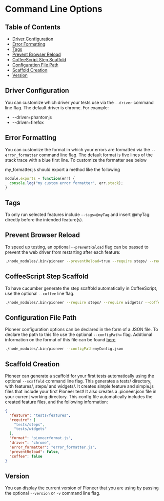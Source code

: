 Command Line Options
====================

## Table of Contents
* [Driver Configuration](#driver-configuration)
* [Error Formatting](#error-formatting)
* [Tags](#tags)
* [Prevent Browser Reload](#prevent-browser-reload)
* [CoffeeScript Step Scaffold](#coffeescript-step-scaffold)
* [Configuration File Path](#configuration-file-path)
* [Scaffold Creation](#scaffold)
* [Version](#version)

## Driver Configuration
You can customize which driver your tests use via the `--driver` command line flag. The default driver is chrome.
For example:
* --driver=phantomjs
* --driver=firefox

## Error Formatting
You can customize the format in which your errors are formatted via the `--error_formatter` command line flag. The default format is five lines of the stack trace with a blue first line. To customize the formatter see below

my_formatter.js should export a method like the following

```js
module.exports = function(err) {
  console.log("my custom error formatter", err.stack);
}
```

## Tags
To only run selected features include `--tags=@myTag` and insert @myTag directly before the intended feature(s).

## Prevent Browser Reload
To speed up testing, an optional `--preventReload` flag can be passed to prevent the web driver from restarting after each feature:
  ```bash
  ./node_modules/.bin/pioneer --preventReload=true --require steps/ --require widgets/
  ```

## CoffeeScript Step Scaffold
To have cucumber generate the step scaffold automatically in CoffeeScript, use the optional `--coffee` line flag.
```bash
./node_modules/.bin/pioneer --require steps/ --require widgets/ --coffee
```

## Configuration File Path
Pioneer configuration options can be declared in the form of a JSON file. To declare the path to this file use the optional `--configPath=` flag. Addtional information on the format of this file can be found [here](docs/config_file.md)
```bash
./node_modules/.bin/pioneer --configPath=myConfig.json
```

## Scaffold Creation
Pioneer can generate a scaffold for your first tests automatically using the optional `--scaffold` command line flag. This generates a tests/ directory, with features/, steps/ and widgets/. It creates simple.feature and simple.js files that include your first Pioneer test! It also creates a .pioneer.json file in your current working directory. This config file automatically includes the created feature files, and the following information:
```json
{
  "feature": "tests/features",
  "require": [
    "tests/steps",
    "tests/widgets"
  ],
  "format": "pioneerformat.js",
  "driver": "chrome",
  "error_formatter": "error_formatter.js",
  "preventReload": false,
  "coffee": false
}
```

## Version

You can display the current version of Pioneer that you are using by passing the optional `--version` or `-v` command line flag.
